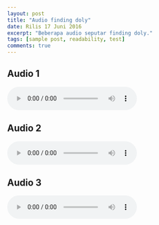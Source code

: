 ```yaml
---
layout: post
title: "Audio finding doly"
date: Rilis 17 Juni 2016
excerpt: "Beberapa audio seputar finding doly."
tags: [sample post, readability, test]
comments: true
---
```


## Audio 1

<audio controls>
  <source src="/ab.ogg" type="audio/ogg">
Your browser does not support the audio element.
</audio>

## Audio 2

<audio controls>
  <source src="//ab.ogg" type="audio/ogg">
Your browser does not support the audio element.
</audio>

## Audio 3

<audio controls>
  <source src="ab.ogg" type="audio/ogg">
Your browser does not support the audio element.
</audio>

